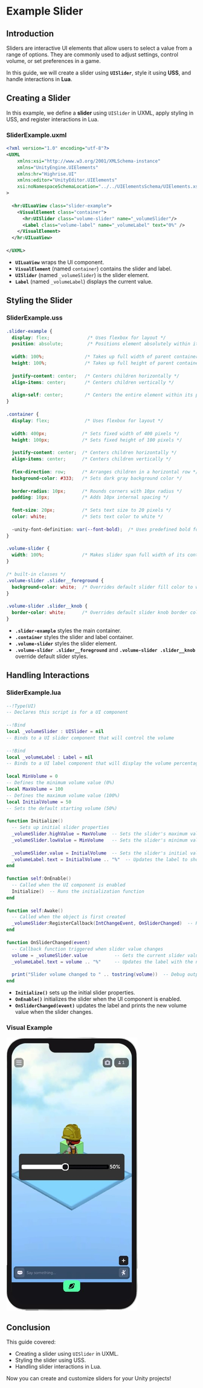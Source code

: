 # Example Slider

## Introduction

Sliders are interactive UI elements that allow users to select a value from a range of options. They are commonly used to adjust settings, control volume, or set preferences in a game.

In this guide, we will create a slider using **`UISlider`**, style it using **USS**, and handle interactions in **Lua**.

## Creating a Slider

In this example, we define a **slider** using `UISlider` in UXML, apply styling in USS, and register interactions in Lua.

### **SliderExample.uxml**
```xml
<?xml version="1.0" encoding="utf-8"?>
<UXML
    xmlns:xsi="http://www.w3.org/2001/XMLSchema-instance"
    xmlns="UnityEngine.UIElements"
    xmlns:hr="Highrise.UI"
    xmlns:editor="UnityEditor.UIElements"
    xsi:noNamespaceSchemaLocation="../../UIElementsSchema/UIElements.xsd"
>

  <hr:UILuaView class="slider-example">
    <VisualElement class="container">
      <hr:UISlider class="volume-slider" name="_volumeSlider"/>
      <Label class="volume-label" name="_volumeLabel" text="0%" />
    </VisualElement>
  </hr:UILuaView>

</UXML>
```
- **`UILuaView`** wraps the UI component.
- **`VisualElement`** (named `container`) contains the slider and label.
- **`UISlider`** (named `_volumeSlider`) is the slider element.
- **`Label`** (named `_volumeLabel`) displays the current value.

## Styling the Slider

### **SliderExample.uss**
```css
.slider-example {
  display: flex;              /* Uses flexbox for layout */
  position: absolute;         /* Positions element absolutely within its parent */
  
  width: 100%;               /* Takes up full width of parent container */
  height: 100%;              /* Takes up full height of parent container */

  justify-content: center;   /* Centers children horizontally */
  align-items: center;       /* Centers children vertically */

  align-self: center;        /* Centers the entire element within its parent */
}

.container {
  display: flex;             /* Uses flexbox for layout */

  width: 400px;             /* Sets fixed width of 400 pixels */
  height: 100px;            /* Sets fixed height of 100 pixels */

  justify-content: center;  /* Centers children horizontally */
  align-items: center;      /* Centers children vertically */

  flex-direction: row;      /* Arranges children in a horizontal row */
  background-color: #333;   /* Sets dark gray background color */

  border-radius: 10px;      /* Rounds corners with 10px radius */
  padding: 10px;            /* Adds 10px internal spacing */

  font-size: 20px;          /* Sets text size to 20 pixels */
  color: white;             /* Sets text color to white */

  -unity-font-definition: var(--font-bold);  /* Uses predefined bold font variable */
}

.volume-slider {
  width: 100%;              /* Makes slider span full width of its container */
}

/* built-in classes */
.volume-slider .slider__foreground {
  background-color: white;  /* Overrides default slider fill color to white */
}

.volume-slider .slider__knob {
  border-color: white;      /* Overrides default slider knob border color to white */
}
```

- **`.slider-example`** styles the main container.
- **`.container`** styles the slider and label container.
- **`.volume-slider`** styles the slider element.
- **`.volume-slider .slider__foreground`** and **`.volume-slider .slider__knob`** override default slider styles.

## Handling Interactions

### **SliderExample.lua**
```lua
--!Type(UI)
-- Declares this script is for a UI component

--!Bind
local _volumeSlider : UISlider = nil
-- Binds to a UI slider component that will control the volume

--!Bind
local _volumeLabel : Label = nil
-- Binds to a UI label component that will display the volume percentage

local MinVolume = 0
-- Defines the minimum volume value (0%)
local MaxVolume = 100
-- Defines the maximum volume value (100%)
local InitialVolume = 50
-- Sets the default starting volume (50%)

function Initialize()
  -- Sets up initial slider properties
  _volumeSlider.highValue = MaxVolume  -- Sets the slider's maximum value
  _volumeSlider.lowValue = MinVolume   -- Sets the slider's minimum value

  _volumeSlider.value = InitialVolume  -- Sets the slider's initial value
  _volumeLabel.text = InitialVolume .. "%"  -- Updates the label to show initial volume
end

function self:OnEnable()
  -- Called when the UI component is enabled
  Initialize()  -- Runs the initialization function
end

function self:Awake()
  -- Called when the object is first created
  _volumeSlider:RegisterCallback(IntChangeEvent, OnSliderChanged)  -- Registers a callback for slider value changes
end

function OnSliderChanged(event)
  -- Callback function triggered when slider value changes
  volume = _volumeSlider.value          -- Gets the current slider value
  _volumeLabel.text = volume .. "%"     -- Updates the label with the new volume percentage
  
  print("Slider volume changed to " .. tostring(volume))  -- Debug output to console
end
```

- **`Initialize()`** sets up the initial slider properties.
- **`OnEnable()`** initializes the slider when the UI component is enabled.
- **`OnSliderChanged(event)`** updates the label and prints the new volume value when the slider changes.

### **Visual Example**
![Slider Example](/assets/learn/guides/studio/UI/ui-examples/slider-example.png)

## Conclusion

This guide covered:

- Creating a slider using `UISlider` in UXML.
- Styling the slider using USS.
- Handling slider interactions in Lua.

Now you can create and customize sliders for your Unity projects!
